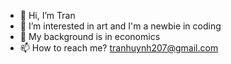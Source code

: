 - 👋 Hi, I’m Tran 
- 👀 I’m interested in art and I'm a newbie in coding
- 🌱 My background is in economics
- 📫 How to reach me? tranhuynh207@gmail.com

<!---
tranhuynh207/tranhuynh207 is a ✨ special ✨ repository because its `README.md` (this file) appears on your GitHub profile.
You can click the Preview link to take a look at your changes.
--->
